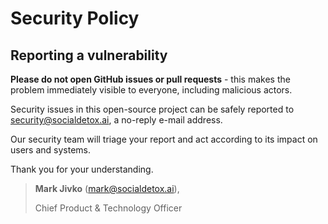 # Security Policy

## Reporting a vulnerability

**Please do not open GitHub issues or pull requests** - this makes the problem immediately visible to everyone, including malicious actors.

Security issues in this open-source project can be safely reported to <security@socialdetox.ai>, a no-reply e-mail address.

Our security team will triage your report and act according to its impact on users and systems.

Thank you for your understanding.

> **Mark Jivko** (<mark@socialdetox.ai>),
>
> Chief Product & Technology Officer
